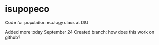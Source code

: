 # isupopeco

Code for population ecology class at ISU

Added more today September 24
Created branch: how does this work on github?

